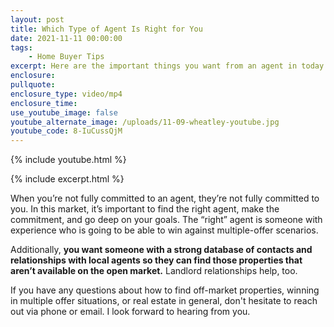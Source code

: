 ```yaml
---
layout: post
title: Which Type of Agent Is Right for You
date: 2021-11-11 00:00:00
tags:
    - Home Buyer Tips
excerpt: Here are the important things you want from an agent in today’s market.
enclosure:
pullquote:
enclosure_type: video/mp4
enclosure_time:
use_youtube_image: false
youtube_alternate_image: /uploads/11-09-wheatley-youtube.jpg
youtube_code: 8-IuCussQjM
---
```

{% include youtube.html %}

{% include excerpt.html %}

When you’re not fully committed to an agent, they’re not fully committed to you. In this market, it’s important to find the right agent, make the commitment, and go deep on your goals. The “right” agent is someone with experience who is going to be able to win against multiple-offer scenarios.&nbsp;

Additionally, **you want someone with a strong database of contacts and relationships with local agents so they can find those properties that aren’t available on the open market.** Landlord relationships help, too.&nbsp;

If you have any questions about how to find off-market properties, winning in multiple offer situations, or real estate in general, don't hesitate to reach out via phone or email. I look forward to hearing from you.
